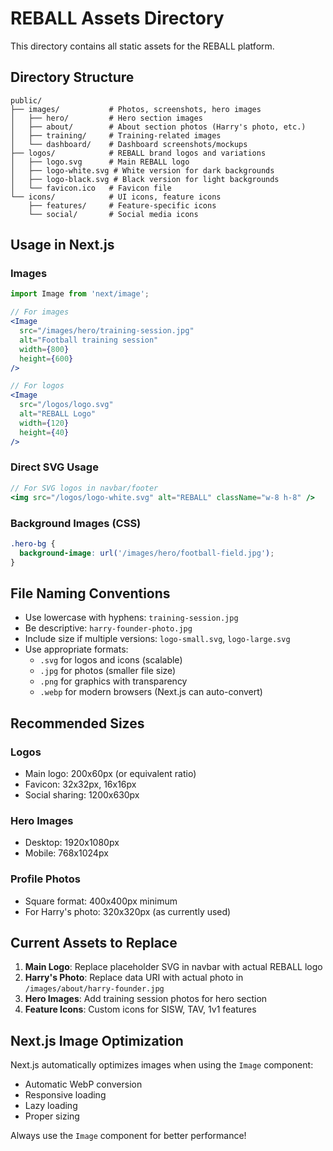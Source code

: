 # REBALL Assets Directory

This directory contains all static assets for the REBALL platform.

## Directory Structure

```
public/
├── images/           # Photos, screenshots, hero images
│   ├── hero/         # Hero section images
│   ├── about/        # About section photos (Harry's photo, etc.)
│   ├── training/     # Training-related images
│   └── dashboard/    # Dashboard screenshots/mockups
├── logos/            # REBALL brand logos and variations
│   ├── logo.svg      # Main REBALL logo
│   ├── logo-white.svg # White version for dark backgrounds
│   ├── logo-black.svg # Black version for light backgrounds
│   └── favicon.ico   # Favicon file
└── icons/            # UI icons, feature icons
    ├── features/     # Feature-specific icons
    └── social/       # Social media icons
```

## Usage in Next.js

### Images
```jsx
import Image from 'next/image';

// For images
<Image 
  src="/images/hero/training-session.jpg" 
  alt="Football training session"
  width={800}
  height={600}
/>

// For logos
<Image 
  src="/logos/logo.svg" 
  alt="REBALL Logo"
  width={120}
  height={40}
/>
```

### Direct SVG Usage
```jsx
// For SVG logos in navbar/footer
<img src="/logos/logo-white.svg" alt="REBALL" className="w-8 h-8" />
```

### Background Images (CSS)
```css
.hero-bg {
  background-image: url('/images/hero/football-field.jpg');
}
```

## File Naming Conventions

- Use lowercase with hyphens: `training-session.jpg`
- Be descriptive: `harry-founder-photo.jpg`
- Include size if multiple versions: `logo-small.svg`, `logo-large.svg`
- Use appropriate formats:
  - `.svg` for logos and icons (scalable)
  - `.jpg` for photos (smaller file size)
  - `.png` for graphics with transparency
  - `.webp` for modern browsers (Next.js can auto-convert)

## Recommended Sizes

### Logos
- Main logo: 200x60px (or equivalent ratio)
- Favicon: 32x32px, 16x16px
- Social sharing: 1200x630px

### Hero Images
- Desktop: 1920x1080px
- Mobile: 768x1024px

### Profile Photos
- Square format: 400x400px minimum
- For Harry's photo: 320x320px (as currently used)

## Current Assets to Replace

1. **Main Logo**: Replace placeholder SVG in navbar with actual REBALL logo
2. **Harry's Photo**: Replace data URI with actual photo in `/images/about/harry-founder.jpg`
3. **Hero Images**: Add training session photos for hero section
4. **Feature Icons**: Custom icons for SISW, TAV, 1v1 features

## Next.js Image Optimization

Next.js automatically optimizes images when using the `Image` component:
- Automatic WebP conversion
- Responsive loading
- Lazy loading
- Proper sizing

Always use the `Image` component for better performance!

